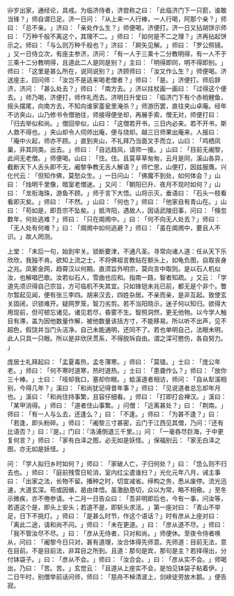丱岁出家，通经论，具戒。为临济侍者，济尝称之曰：​「此临济门下一只箭，谁敢当锋？​」师自谓已足。济一日问：​「从上来一人行棒，一人行喝，阿那个亲？​」师曰：​「总不亲。​」济曰：​「亲处作么生？​」师便喝，济便打。济一日又拈胡饼示师曰：​「万种千般不离这个，其理不二。​」师曰：​「如何是不二之理？​」济再拈起饼示之。师曰：​「与么则万种千般也？​」济曰：​「屙矢见解。​」师曰：​「罗公照镜。​」又一日侍立次，有座主参济，济问：​「有一人于三乘十二分教明得，有一人不于三乘十二分教明得，且道此二人是同是别？​」主曰：​「明得即同，明不得即别。​」师曰：​「这里是甚么所在，说同说别？​」济顾师曰：​「汝又作么生？​」师便喝。济送座主，回问师：​「汝岂不是适来喝老僧者？​」师曰：​「是。​」济便打。师后辞济，济问：​「甚么处去？​」师曰：​「南方去。​」济以拄杖画一画曰：​「过得这个便去。​」师乃喝，济便打，师作礼而去。济明日升堂曰：​「临济门下有个赤梢鲤鱼，摇头摆尾，向南方去，不知向谁家齑瓮里淹杀？​」师游历罢，直往夹山卓庵。经年不访夹山，山乃修书令僧驰往，师接得便坐却，再展手索，僧无对，师便打曰：​「归去举似和尚。​」僧回举似，山曰：​「这僧若开书，三日内必来。若不开书，斯人救不得也。​」夹山却令人伺师出庵，便与烧却。越三日师果出庵来，人报曰：​「庵中火起，师亦不顾。​」直到夹山，不礼拜乃当面叉手而立，山曰：​「鸡栖凤巢，非其同类。出去。​」师曰：​「自远趋风，请师一接。​」山曰：​「目前无阇黎，此间无老僧。​」师便喝。山曰：​「住。住。且莫草草匆匆，云月是同，溪山各异，截断天下人舌头即不无，阇黎争教无舌人解语？​」师伫思，山便打，因兹服膺。兴化代云：​「但知作佛，莫愁众生。​」一日问山：​「佛魔不到处，如何体会？​」山曰：​「烛明千里像，暗室老僧迷。​」又问：​「朝阳已升、夜月不现时如何？​」山曰：​「龙衔海珠，游鱼不顾。​」师于言下大悟。山将示灭，垂语曰：​「石头一枝看看即灭矣。​」师曰：​「不然。​」山曰：​「何也？​」师曰：​「他家自有青山在。​」山曰：​「苟如是，即吾宗不坠矣。​」抵涔阳，遇故人，因话武陵旧事，问曰：​「倏忽数年，何处逃难？​」师曰：​「只在阛阓中。​」曰：​「何不向无人处去？​」师曰：​「无人处有何难？​」曰：​「阛阓中如何逃避？​」师曰：​「虽在阛阓中，要且人不识。​」故人罔测。

上堂：​「末后一句，始到牢关。锁断要津，不通凡圣。寻常向诸人道：任从天下乐欣欣，我独不肯。欲知上流之士，不将佛祖言教贴在额头上，如龟负图，自取丧身之兆。凤萦金网，趋霄汉以何期。直须旨外明宗，莫向言中取则。是以石人机似汝，也解唱巴歌。汝若似石人，雪曲也应和。指南一路，智者知疏。​」又云：​「学道先须识得自己宗旨，方可临机不失其宜。只如锋铠未兆已前，都无是个非个。瞥尔暂起见闻，便有张三李四。胡来汉去，四姓杂居。不亲而亲，是非互起。致使玄关固闭，识锁难开。疑网罗笼，智刀劣剪。若不当阳晓示，迷子何以知归。欲得大用现前，但可顿忘诸见。诸见若尽，昏雾不生。智照洞然，更无他物。以今学人触目有滞，盖为因他数量作解，被他数量该括方寸，不能移易。所以听不出声，见不超色，假饶并当门头洁净。自己未能通明，还同不了。若也单明自己，法眼未明，此人只具一只眼。所以是非欣厌贯系，不得脱坼自由。谓之深可愍伤，各自努力。​」

庞居士礼拜起曰：​「孟夏毒热，孟冬薄寒。​」师曰：​「莫错。​」士曰：​「庞公年老。​」师曰：​「何不寒时道寒，热时道热。​」士曰：​「患聋作么？​」师曰：​「放你三十棒。​」士曰：​「哑却我口，塞却你眼。​」蛤溪道者相访，师问：​「自从犁溪相别，今得几年？​」溪曰：​「和尚犹记得昔年事？​」师曰：​「见说道者总忘却年月也。​」溪曰：​「和尚住持事繁，且容仔细看。​」师曰：​「打即打会禅汉。​」溪曰：​「某甲消得。​」师曰：​「道者住山事繁。​」问僧：​「近离甚处？​」曰：​「荆南。​」师曰：​「有一人与么去，还逢么？​」曰：​「不逢。​」师曰：​「为甚不逢？​」曰：​「若逢，即头粉碎。​」师曰：​「阇黎三寸甚密，云门于江西见其僧，乃问：『还有比语否？』曰：『是。』门曰：『洛浦倒退三千里。』」问：​「一毫吞尽巨海，于中更复何言？​」师曰：​「家有白泽之图，必无如是妖怪。​」保福别云：​「家无白泽之图，亦无如是妖怪。​」

问：​「学人拟归乡时如何？​」师曰：​「家破人亡，子归何处？​」曰：​「恁么则不归去也。​」师曰：​「庭前残雪日轮消，室内红尘遣谁扫？​」光化元年八月，诫主事曰：​「出家之法，长物不留。播种之时，切宜减省。缔构之务，悉从废停。流光迅速，大道玄深。苟或因循，曷由体悟。虽激励恳切，众以为常，略不相儆。​」至冬示微疾，亦不倦参请。十二月一日告众曰：​「吾非明即后也，今有一事，问汝等，若道这个是，即头上安头；若道不是，即斩头求活。​」第一座对曰：​「青山不举足，日下不挑灯。​」师曰：​「是甚么时节，作这个语话？​」时有彦从上座对曰：​「离此二途，请和尚不问。​」师曰：​「未在更道。​」曰：​「彦从道不尽。​」师曰：​「我不管汝尽不尽。​」曰：​「彦从无侍者，只对和尚。​」师便休。至夜令侍者唤从，问曰：​「阇黎今日只对，甚有道理，汝合体得先师意。先师道：目前无法，意在目前。不是目前法，非耳目之所到。且道：那句是宾，那句是主？若择得出，分付钵袋子。​」曰：​「彦从不会。​」师曰：​「汝合会。​」曰：​「彦从实不会。​」师喝出，乃曰：​「苦。苦。​」玄觉云：​「且道从上座实不会，是怕见钵袋子粘着伊。​」二日午时，别僧举前话问师，师曰：​「慈舟不棹清波上，剑峡徒劳放木鹅。​」便告寂。